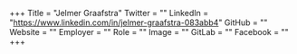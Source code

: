+++
Title = "Jelmer Graafstra"
Twitter = ""
LinkedIn = "https://www.linkedin.com/in/jelmer-graafstra-083abb4"
GitHub = ""
Website = ""
Employer = ""
Role = ""
Image = ""
GitLab = ""
Facebook = ""
+++

